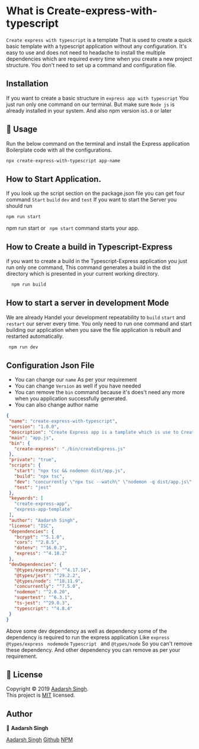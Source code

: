 # What is Create-express-with-typescript
  ``Create express with typescript`` is a template That is used to create a quick basic template with a typescript application without any configuration. It's easy to use and does not need to headache to install the multiple dependencies which are required every time when you create a new project structure.
  You don't need to set up a command and configuration file.
  


## Installation
  If you want to create a basic structure in ``express app with typescript`` You just run only one command on our terminal. But make sure ``Node js`` is already installed in your system. 
  And also npm version is`` 5.0 `` or later
  

 ## 🚀 Usage

 Run the below command on the terminal and install the Express application Boilerplate code with all the configurations. 

 ```bash 
 npx create-express-with-typescript app-name
 ```
 
 ## How to Start Application.
 If you look up the script section on the package.json file you can get four command `` Start `` ``build`` ``dev`` and ``test`` If you want to start the Server you should run
 
 ```bash
 npm run start
 ```
npm run start or `` npm start`` command starts your app.

## How to Create a build in Typescript-Express
if you want to create a build in the Typescript-Express application you just run only one command, This command generates a build in the dist directory which is presented in your current working directory.
```bash
  npm run build
 ```
 ## How to start a server in development Mode
 
 We are already Handel your development repeatability to ``build``  ``start``  and ``restart`` our server every time. You only need to run one command and start building our application when you save the file application is rebuilt and restarted automatically. 
 ```bash
  npm run dev
 ```




## Configuration Json File

   * You can change our ``name`` As per your requirement
   * You can change `` Version `` as well if you have needed
   * You can remove the ``bin`` command because it's does't need any more when you application successfully generated.
   * You can also change author name


 ```json
{
  "name": "create-express-with-typescript",
  "version": "1.0.0",
  "description": "Create Express app is a tamplate which is use to Create a express app templete api",
  "main": "app.js",
  "bin": {
    "create-express": "./bin/createExpress.js"
  },
  "private": "true",
  "scripts": {
    "start": "npx tsc && nodemon dist/app.js",
    "build": "npx tsc",
    "dev": "concurrently \"npx tsc --watch\" \"nodemon -q dist/app.js\" ",
    "test": "jest"
  },
  "keywords": [
    "create-express-app",
    "express-app-template"
  ],
  "author": "Aadarsh Singh",
  "license": "ISC",
  "dependencies": {
    "bcrypt": "^5.1.0",
    "cors": "^2.8.5",
    "dotenv": "^16.0.3",
    "express": "^4.18.2"
  },
  "devDependencies": {
    "@types/express": "^4.17.14",
    "@types/jest": "^29.2.2",
    "@types/node": "^18.11.9",
    "concurrently": "^7.5.0",
    "nodemon": "^2.0.20",
    "supertest": "^6.3.1",
    "ts-jest": "^29.0.3",
    "typescript": "^4.8.4"
  }
}

```
 Above some dev dependency as well as dependency some of the dependency is required to run the express application Like `` express `` `` @types/express `` `` nodemode`` ``Typescript `` and  `` @types/node `` So you can't remove these dependency.
 And other dependency you can remove as per your requirement.
 
 
 
 
 
 
## 📝 License
Copyright © 2019 [Aadarsh Singh](https://github.com/aadarshbabu).<br />
This project is [MIT](https://github.com/codeefi) licensed.


## Author
👤 **Aadarsh Singh**

[Aadarsh Singh](https://codewithsingh.blogspot.com)
[Github](https://github.com/aadarshbabu)
[NPM](https://www.npmjs.com/~aadarshsingh)

